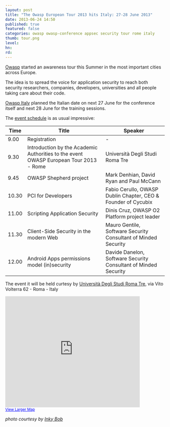 ```yaml
---
layout: post
title: "The Owasp European Tour 2013 hits Italy: 27-28 June 2013"
date: 2013-06-24 14:50
published: true
featured: false
categories: owasp owasp-conference appsec security tour rome italy
thumb: tour.png
level:
hn: 
rd: 
---
```


[Owasp](https://www.owasp.org) started an awareness tour this Summer in the
most important cities across Europe.

The idea is to spread the voice for application security to reach both security
researchers, companies, developers, universities and all people taking care
about their code.

<!-- more -->

[Owasp Italy](https://www.owasp.org/index.php/Italy) planned the Italian date
on next 27 June for the conference itself and next 28 June for the training
sessions.

The [event schedule](https://www.owasp.org/index.php/EUTour2013#Rome) is as usual impressive:

<table class="table-striped table-bordered table">
  <thead>
    <tr>
      <th>Time</th>
      <th>Title</th>
      <th>Speaker</th>
    </tr>
  </thead>
  <tbody>
    <tr><td>9.00</td><td>Registration</td><td> - </td></tr>
    <tr><td>9.30</td><td>Introduction by the Academic Authorities to the event OWASP European Tour 2013 - Rome</td><td>Università Degli Studi Roma Tre</td></tr>
    <tr><td>9.45</td><td>OWASP Shepherd project</td><td>Mark Denhian, David Ryan and Paul McCann</td></tr>
    <tr><td>10.30</td><td>PCI for Developers</td><td>Fabio Cerullo, OWASP Dublin Chapter, CEO & Founder of Cycubix</td></tr>
    <tr><td>11.00</td><td>Scripting Application Security</td><td>Dinis Cruz, OWASP O2 Platform project leader</td></tr>
    <tr><td>11.30</td><td>Client-Side Security in the modern Web</td><td>Mauro Gentile, Software Security Consultant of Minded Security</td></tr>
    <tr><td>12.00</td><td>Android Apps permissions model (in)security</td><td>Davide Danelon, Software Security Consultant of Minded Security</td></tr>
    
  </tbody>
</table>

The event it will be held curtesy by [Università Degli Studi Roma Tre](http://www.uniroma3.it/), via Vito Volterra 62 - Roma - Italy

<iframe width="425" height="350" frameborder="0" scrolling="no" marginheight="0" marginwidth="0" src="https://maps.google.com/maps?q=Via+vito+Volterra,+62,+00182+Roma,+Italy&amp;hl=en&amp;sll=41.853836,12.472486&amp;sspn=0.023686,0.027466&amp;t=h&amp;hq=Via+vito+Volterra,+62,+00182+Roma,+Italy&amp;ie=UTF8&amp;ll=41.853564,12.469354&amp;spn=0.011843,0.013733&amp;output=embed"></iframe><br /><small><a href="https://maps.google.com/maps?q=Via+vito+Volterra,+62,+00182+Roma,+Italy&amp;hl=en&amp;sll=41.853836,12.472486&amp;sspn=0.023686,0.027466&amp;t=h&amp;hq=Via+vito+Volterra,+62,+00182+Roma,+Italy&amp;ie=UTF8&amp;ll=41.853564,12.469354&amp;spn=0.011843,0.013733&amp;source=embed" style="color:#0000FF;text-align:left">View Larger Map</a></small>


_photo courtesy by [Inky Bob](http://www.flickr.com/photos/inkybob/)_

